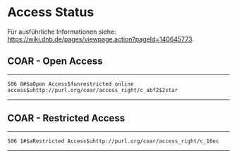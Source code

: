 # Access Status
Für ausführliche Informationen siehe: https://wiki.dnb.de/pages/viewpage.action?pageId=140645773. 

## COAR - Open Access
---
	506 0#$aOpen Access$funrestricted online access$uhttp://purl.org/coar/access_right/c_abf2$2star
---
## COAR - Restricted Access
---
	506 1#$aRestricted Access$uhttp://purl.org/coar/access_right/c_16ec
---
